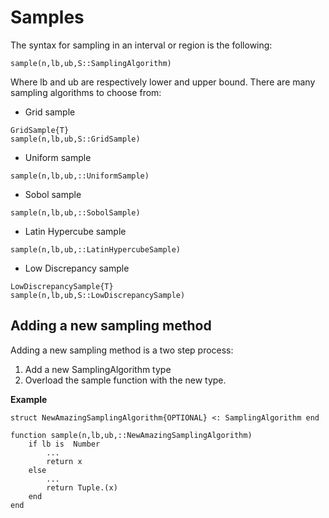 # Samples

The syntax for sampling in an interval or region is the following:
```
sample(n,lb,ub,S::SamplingAlgorithm)
```
Where lb and ub are respectively lower and upper bound.
There are many sampling algorithms to choose from:

* Grid sample
```@docs
GridSample{T}
sample(n,lb,ub,S::GridSample)
```

* Uniform sample
```@docs
sample(n,lb,ub,::UniformSample)
```

* Sobol sample
```@docs
sample(n,lb,ub,::SobolSample)
```

* Latin Hypercube sample
```@docs
sample(n,lb,ub,::LatinHypercubeSample)
```

* Low Discrepancy sample
```@docs
LowDiscrepancySample{T}
sample(n,lb,ub,S::LowDiscrepancySample)
```

## Adding a new sampling method

Adding a new sampling method is a two step process:

1. Add a new SamplingAlgorithm type
2. Overload the sample function with the new type.

**Example**
```
struct NewAmazingSamplingAlgorithm{OPTIONAL} <: SamplingAlgorithm end

function sample(n,lb,ub,::NewAmazingSamplingAlgorithm)
    if lb is  Number
        ...
        return x
    else
        ...
        return Tuple.(x)
    end
end
```
